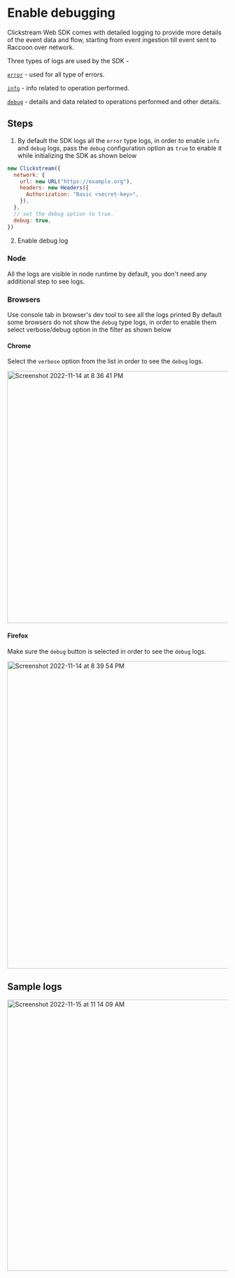 # Enable debugging

Clickstream Web SDK comes with detailed logging to provide more details of the event data and flow, starting from event ingestion till event sent to Raccoon over network.

Three types of logs are used by the SDK -

[`error`](https://developer.mozilla.org/en-US/docs/Web/API/console/error) - used for all type of errors.

[`info`](https://developer.mozilla.org/en-US/docs/Web/API/console/info) - info related to operation performed.

[`debug`](https://developer.mozilla.org/en-US/docs/Web/API/console/debug) - details and data related to operations performed and other details.


## Steps
1. By default the SDK logs all the `error` type logs, in order to enable `info` and `debug` logs, pass the `debug` configuration option as `true` to enable it while initializing the SDK as shown below

```js
new Clickstream({
  network: {
    url: new URL("https://example.org"),
    headers: new Headers({
      Authorization: "Basic <secret-key>",
    }),
  },
  // set the debug option to true.
  debug: true,
})
```
2. Enable debug log

### Node
All the logs are visible in node runtime by default, you don't need any additional step to see logs.

### Browsers
Use console tab in browser's dev tool to see all the logs printed
By default some browsers do not show the `debug` type logs, in order to enable them select verbose/debug option in the filter as shown below

#### Chrome
Select the `verbose` option from the list in order to see the `debug` logs.

<img width="575" alt="Screenshot 2022-11-14 at 8 36 41 PM" src="https://user-images.githubusercontent.com/14230239/201834747-f6e97872-7d64-45ae-b372-98cba20fe670.png">

#### Firefox
Make sure the `debug` button is selected in order to see the `debug` logs.

<img width="701" alt="Screenshot 2022-11-14 at 8 39 54 PM" src="https://user-images.githubusercontent.com/14230239/201834840-48eb4a9f-fa4e-4590-81d5-f22a5294c922.png">

## Sample logs

<img width="619" alt="Screenshot 2022-11-15 at 11 14 09 AM" src="https://user-images.githubusercontent.com/14230239/201836029-36063b5b-33da-4030-82bf-43a0d5058faa.png">


